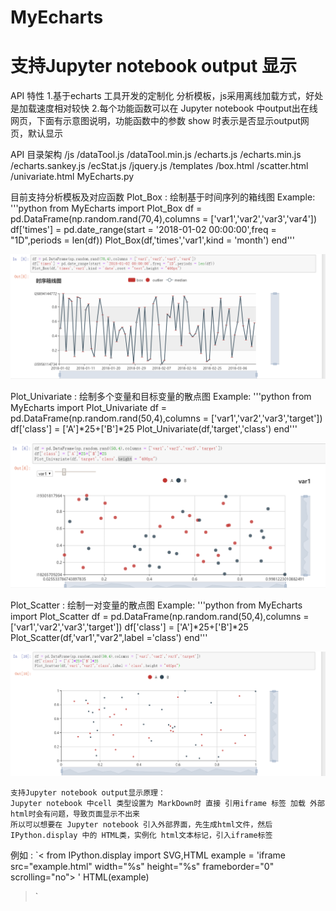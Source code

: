 # MyEcharts
# 支持Jupyter notebook output 显示

API 特性
1.基于echarts 工具开发的定制化 分析模板，js采用离线加载方式，好处是加载速度相对较快
2.每个功能函数可以在 Jupyter notebook 中output出在线网页，下面有示意图说明，功能函数中的参数 show  时表示是否显示output网页，默认显示

API 目录架构
    /js
        /dataTool.js
        /dataTool.min.js
        /echarts.js
        /echarts.min.js
        /echarts.sankey.js
        /ecStat.js
        /jquery.js
    /templates
        /box.html
        /scatter.html
        /univariate.html
    MyEcharts.py


目前支持分析模板及对应函数 
Plot_Box :  绘制基于时间序列的箱线图
Example:
'''python
    from MyEcharts import Plot_Box
    df = pd.DataFrame(np.random.rand(70,4),columns = ['var1','var2','var3','var4'])
    df['times'] = pd.date_range(start = '2018-01-02 00:00:00',freq = "1D",periods = len(df))
    Plot_Box(df,'times','var1',kind = 'month')
end'''

![Image text](https://github.com/maoer4853678/MyEcharts/blob/master/image/box.png)

Plot_Univariate :  绘制多个变量和目标变量的散点图
    Example:
'''python
    from MyEcharts import Plot_Univariate
    df = pd.DataFrame(np.random.rand(50,4),columns = ['var1','var2','var3','target'])
    df['class'] = ['A']*25+['B']*25
    Plot_Univariate(df,'target','class')
end'''

![Image text](https://github.com/maoer4853678/MyEcharts/blob/master/image/univariate.png)

Plot_Scatter :  绘制一对变量的散点图
    Example:
'''python
    from MyEcharts import Plot_Scatter
    df = pd.DataFrame(np.random.rand(50,4),columns = ['var1','var2','var3','target'])
    df['class'] = ['A']*25+['B']*25
    Plot_Scatter(df,'var1',"var2",label ='class')
end'''

![Image text](https://github.com/maoer4853678/MyEcharts/blob/master/image/scatter.png)


    支持Jupyter notebook output显示原理：
    Jupyter notebook 中cell 类型设置为 MarkDown时 直接 引用iframe 标签 加载 外部 html时会有问题，导致页面显示不出来
    所以可以想要在 Jupyter notebook 引入外部界面，先生成html文件，然后IPython.display 中的 HTML类，实例化 html文本标记，引入iframe标签
例如 : 
`<
    from IPython.display import SVG,HTML
    example = 'iframe src="example.html" width="%s" height="%s" frameborder="0" scrolling="no"> </iframe>'
    HTML(example)
>`
